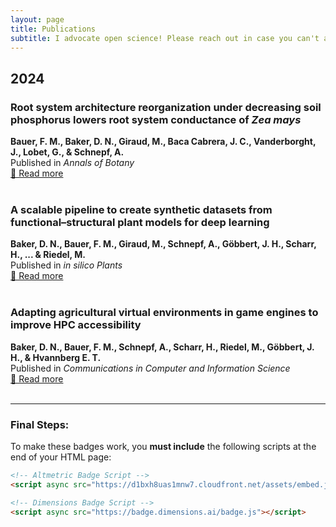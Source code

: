 ```yaml
---
layout: page
title: Publications
subtitle: I advocate open science! Please reach out in case you can't access any of my publications.
---
```


## 2024

### Root system architecture reorganization under decreasing soil phosphorus lowers root system conductance of *Zea mays*
**Bauer, F. M., Baker, D. N., Giraud, M., Baca Cabrera, J. C., Vanderborght, J., Lobet, G., & Schnepf, A.**  
Published in *Annals of Botany*  
[🔗 Read more](https://doi.org/10.1093/aob/mcae198)  
<span class="altmetric-embed" data-badge-type="donut" data-doi="10.1093/aob/mcae198"></span>  
<span class="__dimensions_badge_embed__" data-doi="10.1093/aob/mcae198" data-style="small_circle"></span>

### A scalable pipeline to create synthetic datasets from functional–structural plant models for deep learning
**Baker, D. N., Bauer, F. M., Giraud, M., Schnepf, A., Göbbert, J. H., Scharr, H., ... & Riedel, M.**  
Published in *in silico Plants*  
[🔗 Read more](https://doi.org/10.1093/insilicoplants/diad022)  
<span class="altmetric-embed" data-badge-type="donut" data-doi="10.1093/insilicoplants/diad022"></span>  
<span class="__dimensions_badge_embed__" data-doi="10.1093/insilicoplants/diad022" data-style="small_circle"></span>

### Adapting agricultural virtual environments in game engines to improve HPC accessibility
**Baker, D. N., Bauer, F. M., Schnepf, A., Scharr, H., Riedel, M., Göbbert, J. H., & Hvannberg E. T.**  
Published in *Communications in Computer and Information Science*  
[🔗 Read more](https://doi.org/10.34734/FZJ-2024-03386)  
<span class="altmetric-embed" data-badge-type="donut" data-doi="10.34734/FZJ-2024-03386"></span>  
<span class="__dimensions_badge_embed__" data-doi="10.34734/FZJ-2024-03386" data-style="small_circle"></span>

---

### **Final Steps:**
To make these badges work, you **must include** the following scripts at the end of your HTML page:

```html
<!-- Altmetric Badge Script -->
<script async src="https://d1bxh8uas1mnw7.cloudfront.net/assets/embed.js"></script>

<!-- Dimensions Badge Script -->
<script async src="https://badge.dimensions.ai/badge.js"></script>
